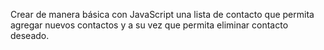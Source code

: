 Crear de manera básica con JavaScript una lista de contacto que permita agregar nuevos contactos y a su vez que permita eliminar contacto deseado. 
